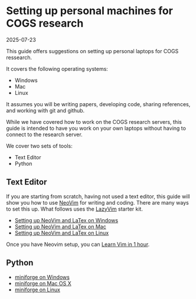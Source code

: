 # Setting up personal machines for COGS research

2025-07-23

This guide offers suggestions on setting up personal laptops for COGS
ressearch.


It covers the following operating systems:

- Windows
- Mac
- Linux


It assumes you will be writing papers, developing code, sharing
references, and working with git and github.


While we have covered how to work on the COGS research servers, this
guide is intended to have you work on your own laptops without having to
connect to the research server.


We cover two sets of tools:

- Text Editor
- Python 
  
  
  
## Text Editor

If you are starting from scratch, having not used a text editor, this
guide will show you how to use [NeoVim](https://neovim.io/) for writing and coding.
There are many ways to set this up. What follows uses the
[LazyVim](https://www.lazyvim.org/) starter kit.


- [Setting up NeoVim and LaTex on Windows](Windows_Neovim_LazyVim_Python_Vimtex_Guide.pdf)
- [Setting up NeoVim and LaTex on Mac](macOS_Neovim_LazyVim_Python_Vimtex_Guide.pdf)
- [Setting up NeoVim and LaTex on Linux](Ubuntu_Neovim_LazyVim_Python_Vimtex_Guide.pdf)


Once you have Neovim setup, you can [Learn Vim in 1 hour](Learn_Vim_1_Hour_Handout.pdf).


## Python

- [miniforge on Windows](Windows_Miniforge_Conda_Environments_Guide.pdf)
- [miniforge on Mac OS X](macOS_Miniforge_Conda_Environments_Guide.pdf)
- [miniforge on Linux](Ubuntu_Miniforge_Conda_Environments_Guide.pdf)





